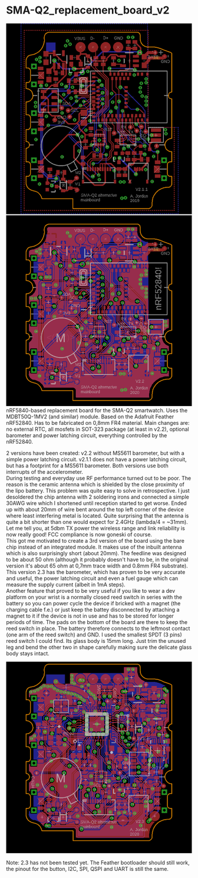 # SMA-Q2_replacement_board_v2
![2.1.1](https://github.com/BigCorvus/SMA-Q2_replacement_board_v2/blob/master/SMA-Q2nrf52840V2.1.1.png)
![2.1.1](https://github.com/BigCorvus/SMA-Q2_replacement_board_v2/blob/master/SMA-Q2nrf52840V2.png)
nRF5840-based replacement board for the SMA-Q2 smartwatch. Uses the MDBT50Q-1MV2 (and similar) module. Based on the Adafruit Feather nRF52840. Has to be fabricated on 0,8mm FR4 material. Main changes are: no external RTC, all mosfets in SOT-323 package (at least in v2.2), optional barometer and power latching circuit, everything controlled by the nRF52840.

2 versions have been created: v2.2 without MS5611 barometer, but with a simple power latching circuit. v2.1.1 does not have a power latching circuit, but has a footprint for a MS5611 barometer. Both versions use both interrupts of the accelerometer.  
During testing and everyday use RF performance turned out to be poor. The reason is the ceramic antenna which is shielded by the close proximity of the lipo battery. This problem was quite easy to solve in retrospective. I just desoldered the chip antenna with 2 soldering irons and connected a simple 30AWG wire which I shortened until reception started to get worse. Ended up with about 20mm of wire bent around the top left corner of the device where least interfering metal is located. Quite surprising that the antenna is quite a bit shorter than one would expect for 2.4GHz (lambda/4 = ~31mm). Let me tell you, at 5dbm TX power the wireless range and link reliability is now really good! FCC compliance is now goneski of course.  
This got me motivated to create a 3rd version of the board using the bare chip instead of an integrated module. It makes use of the inbuilt antenna which is also surprisingly short (about 20mm). The feedline was designed to be about 50 ohm (although it probably doesn't have to be, in the original version it's about 65 ohm at 0,7mm trace width and 0.8mm FR4 substrate). This version 2.3 has the barometer, which has proven to be very accurate and useful, the power latching circuit and even a fuel gauge which can measure the supply current (albeit in 1mA steps).  
Another feature that proved to be very useful if you like to wear a dev platform on your wrist is a normally closed reed switch in series with the battery so you can power cycle the device if bricked with a magnet (the charging cable f.e.) or just keep the battey disconnected by attaching a magnet to it if the device is not in use and has to be stored for longer periods of time. The pads on the bottom of the board are there to keep the reed switch in place. The battery therefore connects to the leftmost contact (one arm of the reed switch) and GND. I used the smallest SPDT (3 pins) reed switch I could find. Its glass body is 15mm long. Just trim the unused leg and bend the other two in shape carefully making sure the delicate glass body stays intact. 

![2.3](https://github.com/BigCorvus/SMA-Q2_replacement_board_v2/blob/master/SMA-Q2-nrf52840v2.3.png)  

Note: 2.3 has not been tested yet. The Feather bootloader should still work, the pinout for the button, I2C, SPI, QSPI and UART is still the same.   
